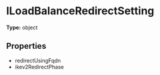 # ILoadBalanceRedirectSetting


**Type:** object

## Properties
* redirectUsingFqdn
* ikev2RedirectPhase
